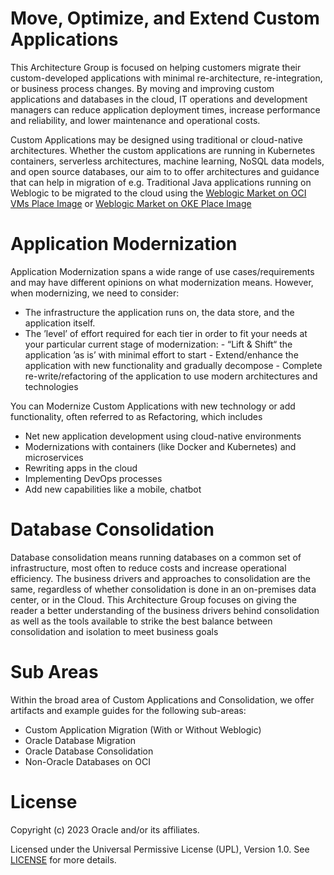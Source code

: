 # Move, Optimize, and Extend Custom Applications

This Architecture Group is focused on helping customers migrate their custom-developed applications with minimal re-architecture, re-integration, or business process changes. By moving and improving custom applications and databases in the cloud, IT operations and development managers can reduce application deployment times, increase performance and reliability, and lower maintenance and operational costs.

Custom Applications may be designed using traditional or cloud-native architectures. Whether the custom applications are running in Kubernetes containers, serverless architectures, machine learning, NoSQL data models, and open source databases, our aim to to offer architectures and guidance that can help in migration of e.g. Traditional Java applications running on Weblogic to be migrated to the cloud using the [Weblogic Market on OCI VMs Place Image](https://cloudmarketplace.oracle.com/marketplace/en_US/listing/63497374) or [Weblogic Market on OKE Place Image](https://cloudmarketplace.oracle.com/marketplace/en_US/listing/84688008)


# Application Modernization 

Application Modernization spans a wide range of use cases/requirements and may have different opinions on what modernization means. However, when modernizing, we need to consider:

- The infrastructure the application runs on, the data store, and the application itself. 
- The ’level’ of effort required for each tier in order to fit your needs at your particular current stage of modernization:
          - “Lift & Shift“ the application ’as is’ with minimal effort to start
          - Extend/enhance the application with new functionality and gradually decompose
          - Complete re-write/refactoring of the application to use modern architectures and technologies

You can Modernize Custom Applications with new technology or add functionality, often referred to as Refactoring, which includes
- Net new application development using cloud-native environments
- Modernizations with containers (like Docker and Kubernetes) and microservices
- Rewriting apps in the cloud
- Implementing DevOps processes
- Add new capabilities like a mobile, chatbot
  
# Database Consolidation 

Database consolidation means running databases on a common set of infrastructure, most often to reduce costs and increase operational efficiency. The business drivers and approaches to consolidation are the same, regardless of whether consolidation is done in an on-premises data center, or in the Cloud. This Architecture Group focuses on giving the reader a better understanding of the business drivers behind consolidation as well as the tools available to strike the best balance between consolidation and isolation to meet business goals

# Sub Areas 

Within the broad area of Custom Applications and Consolidation, we offer artifacts and example guides for the following sub-areas:

- Custom Application Migration (With or Without Weblogic) 
- Oracle Database Migration 
- Oracle Database Consolidation 
- Non-Oracle Databases on OCI 

# License

Copyright (c) 2023 Oracle and/or its affiliates.

Licensed under the Universal Permissive License (UPL), Version 1.0.
See [LICENSE](https://github.com/oracle-devrel/technology-engineering/blob/main/LICENSE) for more details.
